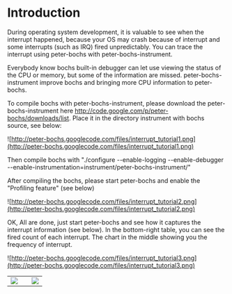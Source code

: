 # Introduction #

During operating system development, it is valuable to see when the interrupt happened, because your OS may crash because of interrupt and some interrupts (such as IRQ) fired unpredictably. You can trace the interrupt using peter-bochs with peter-bochs-instrument.

Everybody know bochs built-in debugger can let use viewing the status of the CPU or memory, but some of the information are missed. peter-bochs-instrument improve bochs and bringing more CPU information to peter-bochs.

To compile bochs with peter-bochs-instrument, please download the peter-bochs-instrument here http://code.google.com/p/peter-bochs/downloads/list. Place it in the directory instrument with bochs source, see below:

![http://peter-bochs.googlecode.com/files/interrupt_tutorial1.png](http://peter-bochs.googlecode.com/files/interrupt_tutorial1.png)

Then compile bochs with "./configure --enable-logging --enable-debugger --enable-instrumentation=instrument/peter-bochs-instrument/"

After compiling the bochs, please start peter-bochs and enable the "Profiling feature" (see below)

![http://peter-bochs.googlecode.com/files/interrupt_tutorial2.png](http://peter-bochs.googlecode.com/files/interrupt_tutorial2.png)

OK, All are done, just start peter-bochs and see how it captures the interrupt information (see below). In the bottom-right table, you can see the fired count of each interrupt. The chart in the middle showing you the frequency of interrupt.

![http://peter-bochs.googlecode.com/files/interrupt_tutorial3.png](http://peter-bochs.googlecode.com/files/interrupt_tutorial3.png)


<table border='0'><tr><td>
<a href='http://www.kingofcoders.com'><img src='http://www.kingofcoders.com/images/KOC_logo2.jpg' /></a>
</td>
<td>
</td>
<td>
<a href='http://www.rmit.edu.au/compsci'><img src='http://peter-bochs.googlecode.com/files/rmit.gif' /></a>
</td>
</tr>
</table>